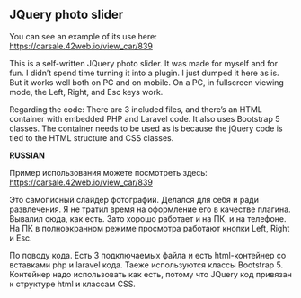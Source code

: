 ## JQuery photo slider

You can see an example of its use here: 
https://carsale.42web.io/view_car/839 

This is a self-written JQuery photo slider. It was made for myself and for fun. I didn’t spend time turning it into a plugin. I just dumped it here as is. But it works well both on PC and on mobile. On a PC, in fullscreen viewing mode, the Left, Right, and Esc keys work. 

Regarding the code: There are 3 included files, and there’s an HTML container with embedded PHP and Laravel code. It also uses Bootstrap 5 classes. The container needs to be used as is because the jQuery code is tied to the HTML structure and CSS classes.

**RUSSIAN**

Пример использования можете посмотреть здесь: 
https://carsale.42web.io/view_car/839

Это самописный слайдер фотографий. Делался для себя и ради развлечения. Я не тратил время на оформление его в качестве плагина. Вывалил сюда, как есть. Зато хорошо работает и на ПК, и на телефоне. На ПК в полноэкранном режиме просмотра работают кнопки Left, Right и Esc.

По поводу кода. Есть 3 подключаемых файла и есть html-контейнер со вставками php и laravel кода. Таеже используются классы Bootstrap 5. Контейнер надо использовать как есть, потому что JQuery код привязан к структуре html и классам CSS.

